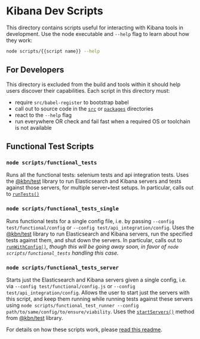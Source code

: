 # Kibana Dev Scripts

This directory contains scripts useful for interacting with Kibana tools in development. Use the node executable and `--help` flag to learn about how they work:

```sh
node scripts/{{script name}} --help
```

## For Developers

This directory is excluded from the build and tools within it should help users discover their capabilities. Each script in this directory must:

- require `src/babel-register` to bootstrap babel
- call out to source code in the [`src`](../src) or [`packages`](../packages) directories
- react to the `--help` flag
- run everywhere OR check and fail fast when a required OS or toolchain is not available

## Functional Test Scripts

### `node scripts/functional_tests`
Runs all the functional tests: selenium tests and api integration tests. Uses the [@kbn/test](../packages/kbn-test) library to run Elasticsearch and Kibana servers and tests against those servers, for multiple server+test setups. In particular, calls out to [`runTests()`](../packages/kbn-test/src/functional_tests/tasks.js#L31-L49)

### `node scripts/functional_tests_single`
Runs functional tests for a single config file, i.e. by passing `--config test/functional/config` or `--config test/api_integration/config`. Uses the [@kbn/test](../packages/kbn-test) library to run Elasticsearch and Kibana servers, run the specified tests against them, and shut down the servers. In particular, calls out to [`runWithConfig()`](../packages/kbn-test/src/functional_tests/tasks.js#L84-L107), _though this will be going away soon, in favor of `node scripts/functional_tests` handling this case._

### `node scripts/functional_tests_server`
Starts just the Elasticsearch and Kibana servers given a single config, i.e. via `--config test/functional/config.js` or `--config test/api_integration/config`. Allows the user to start just the servers with this script, and keep them running while running tests against these servers using `node scripts/functional_test_runner --config path/to/same/config/to/ensure/viability`. Uses the [`startServers()`](../packages/kbn-test/src/functional_tests/tasks.js#L52-L80) method from [@kbn/test](../packages/kbn-test) library.

For details on how these scripts work, please [read this readme](../packages/kbn-test/README.md).
